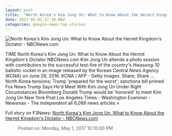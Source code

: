 ```yaml
---
layout: post
title:  "North Korea's Kim Jong Un: What to Know About the Hermit Kingdom's Dictator - NBCNews.com"
date: 2017-05-01 17:10:00Z
categories: google-news-top-stories
---
```


![North Korea's Kim Jong Un: What to Know About the Hermit Kingdom's Dictator - NBCNews.com](https://media3.s-nbcnews.com/j/newscms/2017_17/1702086/160909-kim_jong_un-1013_cdeefabf5a369b954152654b6609d3ab.nbcnews-fp-1200-800.jpg)

TIME North Korea's Kim Jong Un: What to Know About the Hermit Kingdom's Dictator NBCNews.com Kim Jong Un attends a photo session with contributors to the successful test-fire of the country's Hwasong-10 ballistic rocket in an image released by the Korean Central News Agency (KCNA) on June 29, 2016. KCNA / AFP - Getty Images. Share; Share ... North Korea tensions: Trump 'prepared for the worst'; sanctions bill primed Fox News Trump Says He'd Meet With Kim Jong Un Under Right Circumstances Bloomberg Donald Trump would be 'honored' to meet Kim Jong Un New York Post Los Angeles Times - Washington Examiner - Newsmax - The Independent all 6,089 news articles »


Full story on F3News: [North Korea's Kim Jong Un: What to Know About the Hermit Kingdom's Dictator - NBCNews.com](http://www.f3nws.com/n/rhhfGG)

> Posted on: Monday, May 1, 2017 10:10:00 PM
